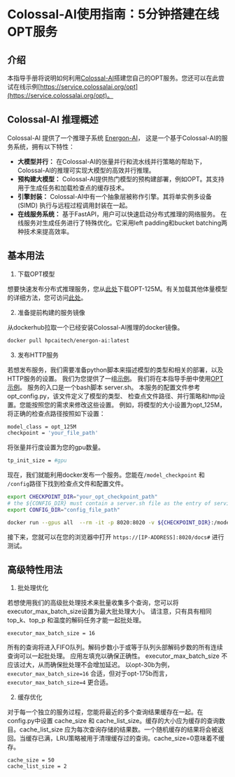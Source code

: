 # Colossal-AI使用指南：5分钟搭建在线OPT服务

## 介绍

本指导手册将说明如何利用[Colossal-AI](https://github.com/hpcaitech/ColossalAI)搭建您自己的OPT服务。您还可以在此尝试在线示例[https://service.colossalai.org/opt](https://service.colossalai.org/opt)。

## Colossal-AI 推理概述 
Colossal-AI 提供了一个推理子系统 [Energon-AI](https://github.com/hpcaitech/EnergonAI)， 这是一个基于Colossal-AI的服务系统，拥有以下特性：

- **大模型并行：** 在Colossal-AI的张量并行和流水线并行策略的帮助下，Colossal-AI的推理可实现大模型的高效并行推理。
- **预构建大模型：** Colossal-AI提供热门模型的预构建部署，例如OPT。其支持用于生成任务和加载检查点的缓存技术。
- **引擎封装：** Colossal-AI中有一个抽象层被称作引擎。其将单实例多设备(SIMD) 执行与远程过程调用封装在一起。
- **在线服务系统：** 基于FastAPI，用户可以快速启动分布式推理的网络服务。 在线服务对生成任务进行了特殊优化。它采用left padding和bucket batching两种技术来提高效率。

## 基本用法

1. 下载OPT模型

想要快速发布分布式推理服务，您从[此处](https://huggingface.co/patrickvonplaten/opt_metaseq_125m/blob/main/model/restored.pt)下载OPT-125M。有关加载其他体量模型的详细方法，您可访问[此处](https://github.com/hpcaitech/EnergonAI/tree/main/examples/opt/script)。

2. 准备提前构建的服务镜像

从dockerhub拉取一个已经安装Colossal-AI推理的docker镜像。

```bash
docker pull hpcaitech/energon-ai:latest
```

3. 发布HTTP服务

若想发布服务，我们需要准备python脚本来描述模型的类型和相关的部署，以及HTTP服务的设置。 我们为您提供了一组[示例](https://github.com/hpcaitech/EnergonAI/tree/main/examples])。 我们将在本指导手册中使用[OPT 示例](https://github.com/hpcaitech/EnergonAI/tree/main/examples/opt)。 
服务的入口是一个bash脚本 server.sh。
本服务的配置文件参考 opt_config.py，该文件定义了模型的类型、 检查点文件路径、并行策略和http设置。您能按照您的需求来修改这些设置。 
例如，将模型的大小设置为opt_125M，将正确的检查点路径按照如下设置：
 
```bash
model_class = opt_125M
checkpoint = 'your_file_path'
```

将张量并行度设置为您的gpu数量。

```bash
tp_init_size = #gpu
```

现在，我们就能利用docker发布一个服务。您能在`/model_checkpoint` 和 `/config`路径下找到检查点文件和配置文件。


```bash
export CHECKPOINT_DIR="your_opt_checkpoint_path"
# the ${CONFIG_DIR} must contain a server.sh file as the entry of service
export CONFIG_DIR="config_file_path"

docker run --gpus all  --rm -it -p 8020:8020 -v ${CHECKPOINT_DIR}:/model_checkpoint -v ${CONFIG_DIR}:/config --ipc=host energonai:lastest
```

接下来，您就可以在您的浏览器中打开 `https://[IP-ADDRESS]:8020/docs#` 进行测试。

## 高级特性用法

1. 批处理优化

若想使用我们的高级批处理技术来批量收集多个查询，您可以将executor_max_batch_size设置为最大批处理大小。 请注意，只有具有相同 top_k、top_p 和温度的解码任务才能一起批处理。

```
executor_max_batch_size = 16
```

所有的查询将进入FIFO队列。解码步数小于或等于队列头部解码步数的所有连续查询可以一起批处理。  应用左填充以确保正确性。 executor_max_batch_size 不应该过大，从而确保批处理不会增加延迟。 以opt-30b为例， `executor_max_batch_size=16` 合适，但对于opt-175b而言， `executor_max_batch_size=4` 更合适。

2. 缓存优化

对于每一个独立的服务过程，您能将最近的多个查询结果缓存在一起。在config.py中设置 cache_size 和 cache_list_size。缓存的大小应为缓存的查询数目。cache_list_size 应为每次查询存储的结果数。一个随机缓存的结果将会被返回。当缓存已满，LRU策略被用于清理缓存过的查询。cache_size=0意味着不缓存。

```
cache_size = 50
cache_list_size = 2
```
